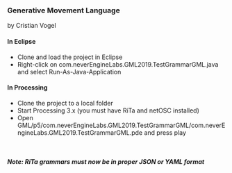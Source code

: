 
### Generative Movement Language
by Cristian Vogel


#### In Eclipse
- Clone and load the project in Eclipse
- Right-click on com.neverEngineLabs.GML2019.TestGrammarGML.java and select Run-As-Java-Application

#### In Processing
- Clone the project to a local folder
- Start Processing 3.x (you must have RiTa and netOSC installed)
- Open GML/p5/com.neverEngineLabs.GML2019.TestGrammarGML/com.neverEngineLabs.GML2019.TestGrammarGML.pde and press play

<br>

##### Note: RiTa grammars must now be in proper JSON or YAML format

<br>





